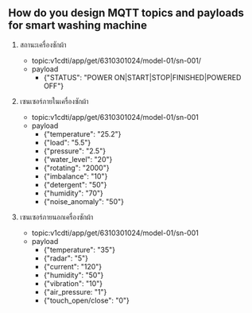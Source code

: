 ## How do you design MQTT topics and payloads for smart washing machine

1. สถานะเครื่องซักผ้า
    - topic:v1cdti/app/get/6310301024/model-01/sn-001/
    - payload
        - {"STATUS": "POWER ON|START|STOP|FINISHED|POWERED OFF"}
1. เซนเซอร์ภายในเครื่องซักผ้า
    - topic:v1cdti/app/get/6310301024/model-01/sn-001
    - payload
        - {"temperature": "25.2"}
        - {"load": "5.5"}
        - {"pressure": "2.5"}
        - {"water_level": "20"}
        - {"rotating": "2000"}
        - {"imbalance": "10"}
        - {"detergent": "50"}
        - {"humidity": "70"}
        - {"noise_anomaly": "50"}
        

 1. เซนเซอร์ภายนอกเครื่องซักผ้า
    - topic:v1cdti/app/get/6310301024/model-01/sn-001
    - payload
        - {"temperature": "35"}
        - {"radar": "5"}
        - {"current": "120"}
        - {"humidity": "50"}
        - {"vibration": "10"}
        - {"air_pressure: "1"}
        - {"touch_open/close": "0"}



